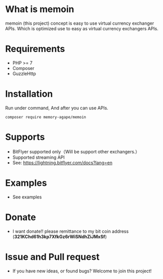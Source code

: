 # What is memoin
memoin (this project) concept is easy to use virtual currency exchanger APIs.
Which is optimized use to easy as virtual currency exchangers APIs.

# Requirements

- PHP >= 7
- Composer
- GuzzleHttp

# Installation

Run under command, And after you can use APIs.

```
composer require memory-agape/memoin
```

# Supports

- BitFlyer supported only（Will be support other exchangers.）
- Supported streaming API
- See: https://lightning.bitflyer.com/docs?lang=en

# Examples

- See examples 

# Donate

- I want donate!! please remittance to my bit coin address (**321KChd61h3kp7XfkGz6rWiSNdhZiJMxSf**)

# Issue and Pull request

- If you have new ideas, or found bugs? Welcome to join this project!
